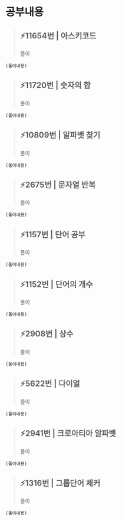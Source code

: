 # 공부내용 



> ⚡11654번 | 아스키코드
> ------------
>  풀이
```
(풀이내용)
```

> ⚡11720번 | 숫자의 합
> ------------
>  풀이
```
(풀이내용)
```

> ⚡10809번 | 알파벳 찾기
> ------------
>  풀이
```
(풀이내용)
```

> ⚡2675번 | 문자열 반복
> ------------
>  풀이
```
(풀이내용)
```

> ⚡1157번 | 단어 공부
> ------------
>  풀이
```
(풀이내용)
```

> ⚡1152번 | 단어의 개수
> ------------
>  풀이
```
(풀이내용)
```

> ⚡2908번 | 상수
> ------------
>  풀이
```
(풀이내용)
```

> ⚡5622번 | 다이얼
> ------------
>  풀이
```
(풀이내용)
```

> ⚡2941번 | 크로아티아 알파벳
> ------------
>  풀이
```
(풀이내용)
```

> ⚡1316번 | 그룹단어 체커
> ------------
>  풀이
```
(풀이내용)
```
